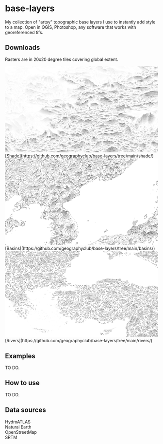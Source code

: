 # base-layers

My collection of "artsy" topographic base layers I use to instantly add style to a map. Open in QGIS, Photoshop, any software that works with georeferenced tifs.

## Downloads

Rasters are in 20x20 degree tiles covering global extent.

<img src="shade_xmin_60_xmax_80_ymin_30_ymax_50.png"/>  
[Shade](https://github.com/geographyclub/base-layers/tree/main/shade/)

<img src="basins_xmin_120_xmax_140_ymin_30_ymax_50.png"/>  
[Basins](https://github.com/geographyclub/base-layers/tree/main/basins/)

<img src="rivers_xmin_20_xmax_40_ymin_30_ymax_50.png"/>  
[Rivers](https://github.com/geographyclub/base-layers/tree/main/rivers/)

## Examples

TO DO.

## How to use

TO DO.

## Data sources

HydroATLAS  
Natural Earth  
OpenStreetMap  
SRTM  
